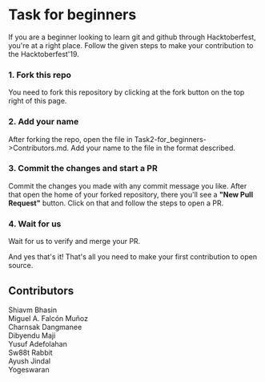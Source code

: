 # Task for beginners 

If you are a beginner looking to learn git and github through Hacktoberfest, you're at a right place.
Follow the given steps to make your contribution to the Hacktoberfest'19.

### 1. Fork this repo
You need to fork this repository by clicking at the fork button on the top right of this page. 

### 2. Add your name 
After forking the repo, open the file in Task2-for_beginners->Contributors.md. Add your name to the file in the format described.

### 3. Commit the changes and start a PR
Commit the changes you made with any commit message you like. After that open the home of your forked repository, there you'll see a **"New Pull Request"** button. Click on that and follow the steps to open a PR.

### 4. Wait for us
Wait for us to verify and merge your PR.

And yes that's it! That's all you need to make your first contribution to open source. 

## Contributors
Shiavm Bhasin<br>
Miguel A. Falcón Muñoz<br>
Charnsak Dangmanee<br>
Dibyendu Maji<br>
Yusuf Adefolahan<br>
Sw88t Rabbit<br>
Ayush Jindal<br>
Yogeswaran<br>